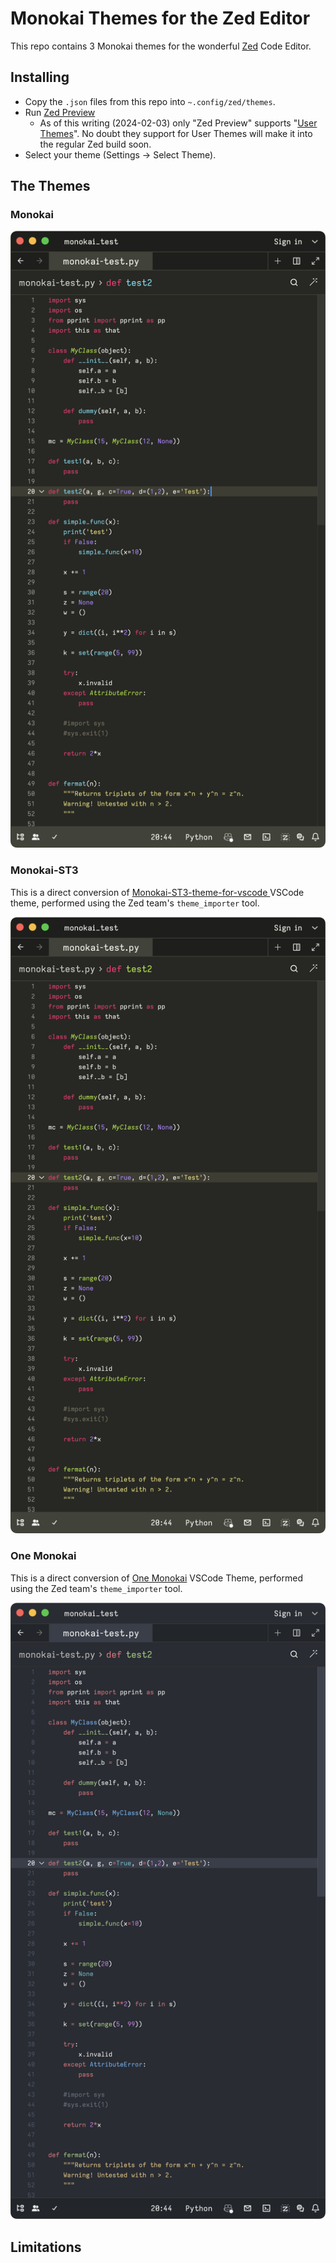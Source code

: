 # Monokai Themes for the Zed Editor

This repo contains 3 Monokai themes for the wonderful [Zed](https://zed.dev) Code Editor.

## Installing
- Copy the `.json` files from this repo into `~.config/zed/themes`.
- Run [Zed Preview](https://zed.dev/releases/preview)
    - As of this writing (2024-02-03) only "Zed Preview" supports "[User Themes](https://zed.dev/blog/user-themes-now-in-preview)".  No doubt they support for User Themes will make it into the regular Zed build soon.
- Select your theme (Settings -> Select Theme).

## The Themes
### Monokai

![](img/screenshot_monokai.png)

### Monokai-ST3
This is a direct conversion of [Monokai-ST3-theme-for-vscode
](https://github.com/volosovich/Monokai-ST3-theme-for-vscode) VSCode theme, performed using the Zed team's `theme_importer` tool.

![](img/screenshot_monokai_st3.png)

### One Monokai
This is a direct conversion of [One Monokai](https://github.com/azemoh/vscode-one-monokai/tree/master) VSCode Theme, performed using the Zed team's `theme_importer` tool.

![](img/screenshot_one_monokai.png)
## Limitations


